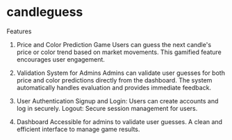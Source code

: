 # candleguess
Features
1. Price and Color Prediction Game
Users can guess the next candle's price or color trend based on market movements. This gamified feature encourages user engagement.

2. Validation System for Admins
Admins can validate user guesses for both price and color predictions directly from the dashboard. The system automatically handles evaluation and provides immediate feedback.

3. User Authentication
Signup and Login: Users can create accounts and log in securely.
Logout: Secure session management for users.
4. Dashboard
Accessible for admins to validate user guesses.
A clean and efficient interface to manage game results.
